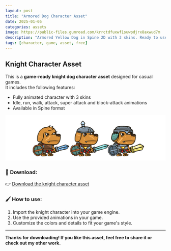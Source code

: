 ```yaml
---
layout: post
title: "Armored Dog Character Asset"
date: 2025-01-05
categories: assets
image: https://public-files.gumroad.com/krrctdfuxwf1suwpdjrx8axwud7m
description: "Armored Yellow Dog in Spine 2D with 3 skins. Ready to use."
tags: [character, game, asset, free]
---
```


## Knight Character Asset

This is a **game-ready knight dog character asset** designed for casual games.  
It includes the following features:

- Fully animated character with 3 skins
- Idle, run, walk, attack, super attack and block-attack animations
- Available in Spine format

![Knight Character](\images\assets\armoreddog\skins.png)

### 💾 **Download:**

👉 [Download the knight character asset](https://akylrum.gumroad.com/l/TcvpG)  


### 🖌️ **How to use:**

1. Import the knight character into your game engine.
2. Use the provided animations in your game.
3. Customize the colors and details to fit your game's style.

---

**Thanks for downloading! If you like this asset, feel free to share it or check out my other work.**
